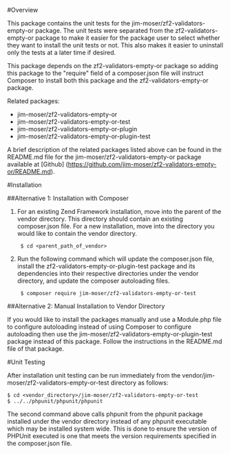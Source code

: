 #Overview

This package contains the unit tests for the jim-moser/zf2-validators-empty-or 
package. The unit tests were separated from the zf2-validators-empty-or package 
to make it easier for the package user to select whether they want to install 
the unit tests or not. This also makes it easier to uninstall only the tests at 
a later time if desired.

This package depends on the zf2-validators-empty-or 
package so adding this package to the "require" field of a composer.json file 
will instruct Composer to install both this package and the 
zf2-validators-empty-or package.

Related packages:

* jim-moser/zf2-validators-empty-or
* jim-moser/zf2-validators-empty-or-test
* jim-moser/zf2-validators-empty-or-plugin
* jim-moser/zf2-validators-empty-or-plugin-test
	
A brief description of the related packages listed above can be found in the 
README.md file for the jim-moser/zf2-validators-empty-or package available at 
[Github] (https://github.com/jim-moser/zf2-validators-empty-or/README.md). 

#Installation

##Alternative 1: Installation with Composer

1. For an existing Zend Framework installation, move into the parent of the 
	vendor directory. This directory should contain an existing composer.json 
	file. For a new installation, move into the directory you would like to 
	contain the vendor directory.
	
		$ cd <parent_path_of_vendor>	
	
2. Run the following command which will update the composer.json file, install 
	the zf2-validators-empty-or-plugin-test package and its dependencies into 
	their respective directories under the vendor directory, and update the 
	composer autoloading files.

		$ composer require jim-moser/zf2-validators-empty-or-test
	
##Alternative 2: Manual Installation to Vendor Directory

If you would like to install the packages manually and use a Module.php file to 
configure autoloading instead of using Composer to configure autoloading then 
use the jim-moser/zf2-validators-empty-or-plugin-test package instead of this 
package. Follow the instructions in the README.md file of that package.

#Unit Testing

After installation unit testing can be run immediately from the 
vendor/jim-moser/zf2-validators-empty-or-test directory as follows:

	$ cd <vendor_directory>/jim-moser/zf2-validators-empty-or-test
	$ ../../phpunit/phpunit/phpunit

The second command above calls phpunit from the phpunit package installed under 
the vendor directory instead of any phpunit executable which may be installed 
system wide. This is done to ensure the version of PHPUnit executed is one that 
meets the version requirements specified in the composer.json file.